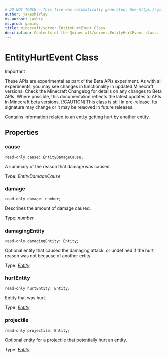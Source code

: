 ```yaml
---
# DO NOT TOUCH — This file was automatically generated. See https://github.com/mojang/minecraftapidocsgenerator to modify descriptions, examples, etc.
author: jakeshirley
ms.author: jashir
ms.prod: gaming
title: minecraft/server.EntityHurtEvent Class
description: Contents of the @minecraft/server.EntityHurtEvent class.
---
```

# EntityHurtEvent Class
>[!IMPORTANT]
>These APIs are experimental as part of the Beta APIs experiment. As with all experiments, you may see changes in functionality in updated Minecraft versions. Check the Minecraft Changelog for details on any changes to Beta APIs. Where possible, this documentation reflects the latest updates to APIs in Minecraft beta versions.
> [!CAUTION]
> This class is still in pre-release.  Its signature may change or it may be removed in future releases.

Contains information related to an entity getting hurt by another entity.

## Properties

### **cause**
`read-only cause: EntityDamageCause;`

A summary of the reason that damage was caused.

Type: [*EntityDamageCause*](EntityDamageCause.md)

### **damage**
`read-only damage: number;`

Describes the amount of damage caused.

Type: *number*

### **damagingEntity**
`read-only damagingEntity: Entity;`

Optional entity that caused the damaging attack, or undefined if the hurt reason was not because of another entity.

Type: [*Entity*](Entity.md)

### **hurtEntity**
`read-only hurtEntity: Entity;`

Entity that was hurt.

Type: [*Entity*](Entity.md)

### **projectile**
`read-only projectile: Entity;`

Optional entity for a projectile that potentially hurt an entity.

Type: [*Entity*](Entity.md)
